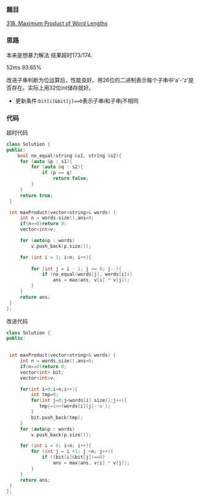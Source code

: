 ### 题目
[318. Maximum Product of Word Lengths](https://leetcode-cn.com/problems/maximum-product-of-word-lengths/)
### 思路
本来是想暴力解法 结果超时173/174.

52ms 93.65%

改进子串判断为位运算后，性能良好。用26位的二进制表示每个子串中'a'-'z'是否存在。实际上用32位int储存就好。

+ 更新条件:```bit[i]&bit[j]==0```表示子串i和子串j不相同

### 代码
超时代码
```c++
class Solution {
public:
    bool no_equal(string &s1, string &s2){
	 for (auto &p : s1){
		 for (auto &q : s2){
			 if (p == q)
				 return false;
		 }
	 }
	 return true;
 }

 int maxProduct(vector<string>& words) {
	 int n = words.size(),ans=0;
     if(n==0)return 0;
	 vector<int>v;

	 for (auto&p : words)
		 v.push_back(p.size());

	 for (int i = 1; i<n; i++){
         
		 for (int j = i - 1; j >= 0; j--){
			 if (no_equal(words[j], words[i]))
				 ans = max(ans, v[i] * v[j]);
		 }
	 }
	 return ans;
 } 
};
```
改进代码
```c++
class Solution {
public:
   

 int maxProduct(vector<string>& words) {
	 int n = words.size(),ans=0;
     if(n==0)return 0;
     vector<int> bit;
	 vector<int>v;

     for(int i=0;i<n;i++){
         int tmp=0;
         for(int j=0;j<words[i].size();j++){
            tmp|=1<<(words[i][j]-'a'); 
         }
         bit.push_back(tmp);
     }
	 for (auto&p : words)
		 v.push_back(p.size());

	 for (int i = 0; i<n; i++){
		 for (int j = i +1; j <n; j++){
			 if ((bit[i]&bit[j])==0)
				 ans = max(ans, v[i] * v[j]);
		 }
	 }
	 return ans;
 } 
};
```
